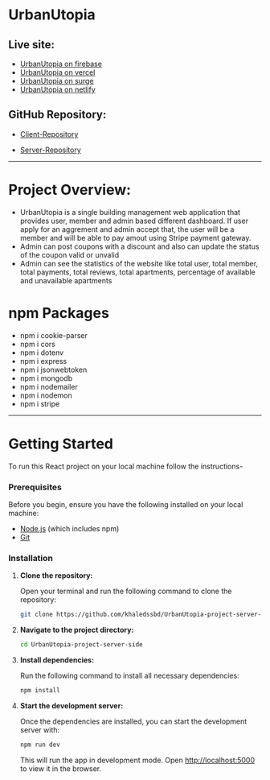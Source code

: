 # UrbanUtopia

## Live site:

- [UrbanUtopia on firebase](https://urbanutopia-by-khaled.web.app)
- [UrbanUtopia on vercel](https://urbanutopia-by-khaled.vercel.app)
- [UrbanUtopia on surge](https://urbanutopia-by-khaled.surge.sh)
- [UrbanUtopia on netlify](https://urbanutopia-by-khaled.netlify.app)

## GitHub Repository:

- [Client-Repository](https://github.com/khaledssbd/UrbanUtopia-project-client-side)

- [Server-Repository](https://github.com/khaledssbd/UrbanUtopia-project-server-side)

---

# Project Overview:

- UrbanUtopia is a single building management web application that provides
  user, member and admin based different dashboard. If user apply for an
  aggrement and admin accept that, the user will be a member and will be able to
  pay amout using Stripe payment gateway.
- Admin can post coupons with a discount and also can update the status of the
  coupon valid or unvalid
- Admin can see the statistics of the website like total user, total member,
  total payments, total reviews, total apartments, percentage of available and
  unavailable apartments

# npm Packages

- npm i cookie-parser
- npm i cors
- npm i dotenv
- npm i express
- npm i jsonwebtoken
- npm i mongodb
- npm i nodemailer
- npm i nodemon
- npm i stripe

---

# Getting Started

To run this React project on your local machine follow the instructions-

### Prerequisites

Before you begin, ensure you have the following installed on your local machine:

- [Node.js](https://nodejs.org/en/download/) (which includes npm)
- [Git](https://git-scm.com/)

### Installation

1. **Clone the repository:**

   Open your terminal and run the following command to clone the repository:

   ```bash
   git clone https://github.com/khaledssbd/UrbanUtopia-project-server-side
   ```

2. **Navigate to the project directory:**

   ```bash
   cd UrbanUtopia-project-server-side
   ```

3. **Install dependencies:**

   Run the following command to install all necessary dependencies:

   ```bash
   npm install
   ```

4. **Start the development server:**

   Once the dependencies are installed, you can start the development server
   with:

   ```bash
   npm run dev
   ```

   This will run the app in development mode. Open
   [http://localhost:5000](http://localhost:5000) to view it in the browser.
